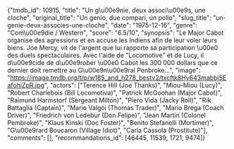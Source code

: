 {"tmdb_id": 10915, "title": "Un g\u00e9nie, deux associ\u00e9s, une cloche", "original_title": "Un genio, due compari, un pollo", "slug_title": "un-genie-deux-associes-une-cloche", "date": "1975-12-16", "genre": "Com\u00e9die / Western", "score": "6.5/10", "synopsis": "Le Major Cabot organise des agressions et en accuse les Indiens afin de leur voler leurs biens. Joe Mercy, vit de l'argent que lui rapporte sa participation \u00e0 des duels spectaculaires. Avec l'aide de \"Locomotive\" et de Lucy, il d\u00e9cide de d\u00e9rober \u00e0 Cabot les 300 000 dollars que ce dernier doit remettre au G\u00e9n\u00e9ral Penbroke...", "image": "https://image.tmdb.org/t/p/w185_and_h278_bestv2/txcftk8Hy643mabbj5EafohiZpR.jpg", "actors": ["Terence Hill (Joe Thanks)", "Miou-Miou (Lucy)", "Robert Charlebois (Bill Locomotiva)", "Patrick McGoohan (Major Cabot)", "Raimund Harmstorf (Sergeant Milton)", "Piero Vida (Jacky Roll)", "Rik Battaglia (Captain)", "Mario Valgoi (Thomas Trader)", "Mario Brega (Coach Driver)", "Friedrich von Ledebur (Don Felipe)", "Jean Martin (Colonel Pembroke)", "Klaus Kinski (Doc Foster)", "Benito Stefanelli (Mortimer)", "G\u00e9rard Boucaron (Village Idiot)", "Carla Cassola (Prostitute)"], "comments": [], "recommandations_id": [46445, 11539, 1721, 9474]}
